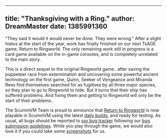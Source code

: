 
---
title: "Thanksgiving with a Ring."
author: DreamMaster
date: 1385991360
---

"They said it would it would never be done. They were wrong." After a slight hiatus at the start of the year, work has finally finished on our next TsAGE game, Return to Ringworld. The only remaining work still in progress is a card game available on the in-game consoles, and is completely unrelated to the main story.

This is a direct sequel to the original Ringworld game.. after saving the puppeteer race from extermination and uncovering some powerful ancient technology on the first game, Quinn, Seeker of Vengeance and Miranda Rees find themselves searched for as fugitives by all three major species, so they plan to go to Ringworld to hide. But it turns that their ship has suffered problems. And fixing them and getting to Ringworld will only be the start of their problems..

The ScummVM Team is proud to announce that [Return to Ringworld](http://www.mobygames.com/game/dos/return-to-ringworld) is now playable in ScummVM using the latest [daily builds](/downloads/#daily), and ready for testing. As usual, all bugs should be reported to [our bug tracker](http://bugs.scummvm.org/) following our [bug submission guidelines](/faq/#question.report-bugs). While you play through the game, we would also love it if you could take some [screenshots](http://wiki.scummvm.org/index.php/Screenshots) for us.
